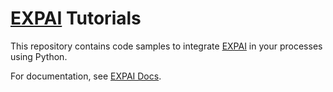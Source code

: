 # [EXPAI](https://expai.io) Tutorials

This repository contains code samples to integrate [EXPAI](https://expai.io) in your processes using Python.

For documentation, see [EXPAI Docs](https://docs.expai.io).
